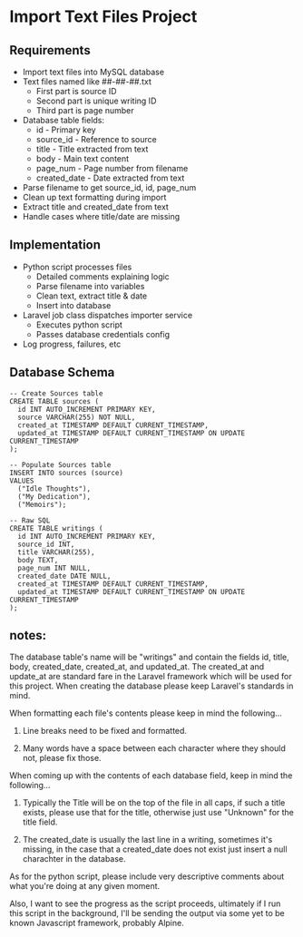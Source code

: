 # Import Text Files Project

## Requirements

- Import text files into MySQL database
- Text files named like ##-##-##.txt
  - First part is source ID
  - Second part is unique writing ID
  - Third part is page number
- Database table fields:
  - id - Primary key
  - source_id - Reference to source
  - title - Title extracted from text
  - body - Main text content
  - page_num - Page number from filename
  - created_date - Date extracted from text
- Parse filename to get source_id, id, page_num
- Clean up text formatting during import
- Extract title and created_date from text
- Handle cases where title/date are missing

## Implementation

- Python script processes files
  - Detailed comments explaining logic
  - Parse filename into variables
  - Clean text, extract title & date
  - Insert into database
- Laravel job class dispatches importer service
  - Executes python script
  - Passes database credentials config
- Log progress, failures, etc

## Database Schema

```
-- Create Sources table
CREATE TABLE sources (
  id INT AUTO_INCREMENT PRIMARY KEY,
  source VARCHAR(255) NOT NULL,
  created_at TIMESTAMP DEFAULT CURRENT_TIMESTAMP,
  updated_at TIMESTAMP DEFAULT CURRENT_TIMESTAMP ON UPDATE CURRENT_TIMESTAMP
);

-- Populate Sources table
INSERT INTO sources (source)
VALUES
  ("Idle Thoughts"),
  ("My Dedication"), 
  ("Memoirs");

-- Raw SQL
CREATE TABLE writings (
  id INT AUTO_INCREMENT PRIMARY KEY,
  source_id INT,
  title VARCHAR(255), 
  body TEXT,
  page_num INT NULL, 
  created_date DATE NULL,
  created_at TIMESTAMP DEFAULT CURRENT_TIMESTAMP,
  updated_at TIMESTAMP DEFAULT CURRENT_TIMESTAMP ON UPDATE CURRENT_TIMESTAMP
);

```
## notes: 

The database table's name will be "writings" and contain the fields id, title, body, created_date, created_at, and updated_at. The created_at and update_at are standard fare in the Laravel framework which will be used for this project. When creating the database please keep Laravel's standards in mind. 

When formatting each file's contents please keep in mind the following...

1. Line breaks need to be fixed and formatted.

2. Many words have a space between each character where they should not, please fix those.
   

When coming up with the contents of each database field, keep in mind the following...

1. Typically the Title will be on the top of the file in all caps, if such a title exists, please use that for the title, otherwise just use "Unknown" for the title field.

2. The created_date is usually the last line in a writing, sometimes it's missing, in the case that a created_date does not exist just insert a null charachter in the database.

As for the python script, please include very descriptive comments about what you're doing at any given moment.

Also, I want to see the progress as the script proceeds, ultimately if I run this script in the background, I'll be sending the output via some yet to be known Javascript framework, probably Alpine.

